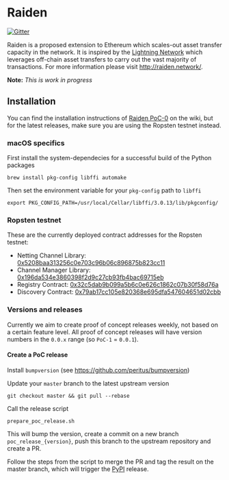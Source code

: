 # Raiden

[![Gitter](https://badges.gitter.im/Join%20Chat.svg)](https://gitter.im/raiden-network/raiden?utm_source=badge&utm_medium=badge&utm_campaign=pr-badge)

Raiden is a proposed extension to Ethereum which scales-out asset transfer capacity in the network. It is inspired by the [Lightning Network](https://lightning.network/) which leverages off-chain asset transfers to carry out the vast majority of transactions. For more information please visit http://raiden.network/.

**Note:** *This is work in progress*

## Installation

You can find the installation instructions of [Raiden PoC-0](https://github.com/raiden-network/raiden/wiki/Raiden-PoC%E2%80%900#getting-started-with-raiden) on the wiki, but for the latest releases, make sure you are using the Ropsten testnet instead.

### macOS specifics
First install the system-dependecies for a successful build of the Python packages
```
brew install pkg-config libffi automake
```
Then set the environment variable for your `pkg-config` path to `libffi`
```
export PKG_CONFIG_PATH=/usr/local/Cellar/libffi/3.0.13/lib/pkgconfig/
```

### Ropsten testnet

These are the currently deployed contract addresses for the Ropsten testnet:

* Netting Channel Library: [0x5208baa313256c0e703c96b06c896875b823cc11](https://testnet.etherscan.io/address/0x5208baa313256c0e703c96b06c896875b823cc11)
* Channel Manager Library: [0x196da534e3860398f2d9c27cb93fb4bac69715eb](https://testnet.etherscan.io/address/0x196da534e3860398f2d9c27cb93fb4bac69715eb)
* Registry Contract: [0x32c5dab9b099a5b6c0e626c1862c07b30f58d76a](https://testnet.etherscan.io/address/0x32c5dab9b099a5b6c0e626c1862c07b30f58d76a)
* Discovery Contract: [0x79ab17cc105e820368e695dfa547604651d02cbb](https://testnet.etherscan.io/address/0x79ab17cc105e820368e695dfa547604651d02cbb)

### Versions and releases

Currently we aim to create proof of concept releases weekly, not based on a certain
feature level. All proof of concept releases will have version numbers in the
`0.0.x` range (so `PoC-1` = `0.0.1`).

#### Create a PoC release

Install `bumpversion` (see https://github.com/peritus/bumpversion)

Update your `master` branch to the latest upstream version
```
git checkout master && git pull --rebase
```
Call the release script
```
prepare_poc_release.sh
```
This will bump the version, create a commit on a new branch `poc_release_{version}`, push this branch to the upstream repository and create a PR.

Follow the steps from the script to merge the PR and tag the result on the master branch, which will trigger the [PyPI](https://pypi.python.org) release.
